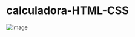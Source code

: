 # calculadora-HTML-CSS
![image](https://user-images.githubusercontent.com/83733895/126038148-1185cb3e-89e3-4054-8a20-00ee7085d439.png)
